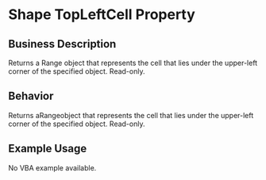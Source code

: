 # Shape TopLeftCell Property

## Business Description
Returns a Range object that represents the cell that lies under the upper-left corner of the specified object. Read-only.

## Behavior
Returns aRangeobject that represents the cell that lies under the upper-left corner of the specified object. Read-only.

## Example Usage
No VBA example available.